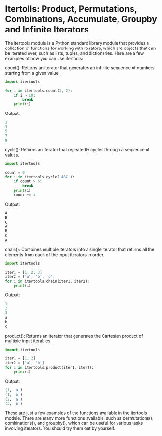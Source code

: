 # **Itertolls**: Product, Permutations, Combinations, Accumulate, Groupby and Infinite Iterators

The itertools module is a Python standard library module that provides a collection of functions for working with iterators, which are objects that can be iterated over, such as lists, tuples, and dictionaries. Here are a few examples of how you can use itertools:

count(): Returns an iterator that generates an infinite sequence of numbers starting from a given value.

```python
import itertools

for i in itertools.count(1, 2):
    if i > 10:
        break
    print(i)
```

Output:
```python
1
3
5
7
9
```

cycle(): Returns an iterator that repeatedly cycles through a sequence of values.

```python
import itertools

count = 0
for i in itertools.cycle('ABC'):
    if count > 6:
        break
    print(i)
    count += 1
```
Output:

```python
A
B
C
A
B
C
A
```
chain(): Combines multiple iterators into a single iterator that returns all the elements from each of the input iterators in order.

```python
import itertools

iter1 = [1, 2, 3]
iter2 = ['a', 'b', 'c']
for i in itertools.chain(iter1, iter2):
    print(i)
```

Output:
```python
1
2
3
a
b
c
```

product(): Returns an iterator that generates the Cartesian product of multiple input iterables.

```python
import itertools

iter1 = [1, 2]
iter2 = ['a', 'b']
for i in itertools.product(iter1, iter2):
    print(i)
```
Output:
```python
(1, 'a')
(1, 'b')
(2, 'a')
(2, 'b')
```

These are just a few examples of the functions available in the itertools module. There are many more functions available, such as permutations(), combinations(), and groupby(), which can be useful for various tasks involving iterators. You should try them out by yourself.